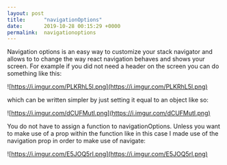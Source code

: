 ```yaml
---
layout: post
title:      "navigationOptions"
date:       2019-10-28 00:15:29 +0000
permalink:  navigationoptions
---
```



Navigation options  is an easy way to customize  your stack navigator and allows to to change the way react navigation behaves and shows your screen. For example if you did not need a header on the screen you can do something like this: 

![https://i.imgur.com/PLKRhL5l.png](https://i.imgur.com/PLKRhL5l.png)

which can be written simpler by just setting it equal to an object like so: 

![https://i.imgur.com/dCUFMutl.png](https://i.imgur.com/dCUFMutl.png)

You do not have to assign a function to navigationOptions. Unless you want to make use of a prop within the function like in this case I made use of the navigation prop in order to make use of navigate:

![https://i.imgur.com/E5JOQ5rl.png](https://i.imgur.com/E5JOQ5rl.png)


